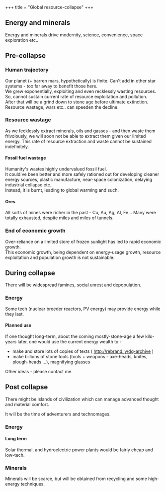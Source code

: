 +++
title = "Global resource-collapse"
+++

## Energy and minerals
Energy and minerals drive modernity, science, convenience, space exploration etc..

## Pre-collapse
### Human trajectory
Our planet (+ barren mars, hypothetically) is finite. Can't add in other star systems - too far away to benefit those here.  
We grew exponentially, exploiting and even recklessly wasting resources.
So, cannot sustain current rate of resource exploitation and pollution.  
After that will be a grind down to stone age before ultimate extinction.  
Resource wastage, wars etc.. can speeden the decline.

### Resource wastage
As we fecklessly extract minerals, oils and gasses - and then waste them frivolously, we will soon not be able to extract them given our limited energy. This rate of resource extraction and waste cannot be sustained indefinitely.

#### Fossil fuel wastage
Humanity's wastes highly undervalued fossil fuel.  
It could've been better and more safely rationed out for developing cleaner energy sources, plastic manufacture, near-space colonization, delaying industrial collapse etc..  
Instead, it is burnt, leading to global warming and such.

#### Ores
All sorts of mines were richer in the past - Cu, Au, Ag, Al, Fe .. Many were totally exhausted, despite miles and miles of tunnels. 

### End of economic growth
Over-reliance on a limited store of frozen sunlight has led to rapid economic growth.  
This economic growth, being dependent on energy-usage growth, resource exploitation and population growth is not sustainable.  

## During collapse
There will be widespread famines, social unrest and depopulation.

### Energy
Some tech (nuclear breeder reactors, PV energy) may provide energy while they last.

#### Planned use
If one thought long-term, about the coming mostly-stone-age a few kilo-years later, one would use the current energy wealth to -

- make and store lots of copies of texts ( http://rebrand.ly/dg-archive  )
- make billions of stone tools (tools + weapons - axe-heads, knifes, plough-heads ...), magnifying glasses

Other ideas - please contact me.

## Post collapse
There might be islands of civilization which can manage advanced thought and material comfort.

It will be the time of adventurers and technomages.

### Energy
#### Long term
Solar thermal, and hydroelectric power plants would be fairly cheap and low-tech. 

### Minerals
Minerals will be scarce, but will be obtained from recycling and some high-energy techniques.

